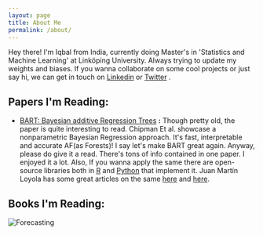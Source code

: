 ```yaml
---
layout: page
title: About Me
permalink: /about/
---
```


Hey there! I'm Iqbal from India, currently doing Master's in 'Statistics and Machine Learning' at Linköping University.
Always trying to update my weights and biases.
If you wanna collaborate on some cool projects or just say hi, we can get in touch on [Linkedin](https://in.linkedin.com/in/sbiqbal) or [Twitter](https://twitter.com/MusingIqbal) .

Papers I'm Reading:
----

- [BART: Bayesian additive Regression Trees](https://arxiv.org/pdf/0806.3286.pdf) **:** Though pretty old, the paper is quite interesting to read. Chipman Et al. showcase a nonparametric Bayesian Regression approach. It's fast, interpretable and accurate AF(as Forests)! I say let's make BART great again. Anyway, please do give it a read. There's tons of info contained in one paper. I enjoyed it a lot. Also, If you wanna apply the same there are open-source libraries both in [R](https://cran.r-project.org/web/packages/BayesTree/index.html) and [Python](https://github.com/adamlauretig/pymc_bart/blob/master/pymc_bart.ipynb) that implement it. Juan Martín Loyola has some great articles on the same [here](https://jmloyola.github.io/posts/2019/06/introduction-to-bart) and [here](https://jmloyola.github.io/posts/2019/07/posterior-inference-in-bart). 

Books I'm Reading:
----
![Forecasting](https://i.gr-assets.com/images/S/compressed.photo.goodreads.com/books/1433432240l/25489064._SY475_.jpg)
